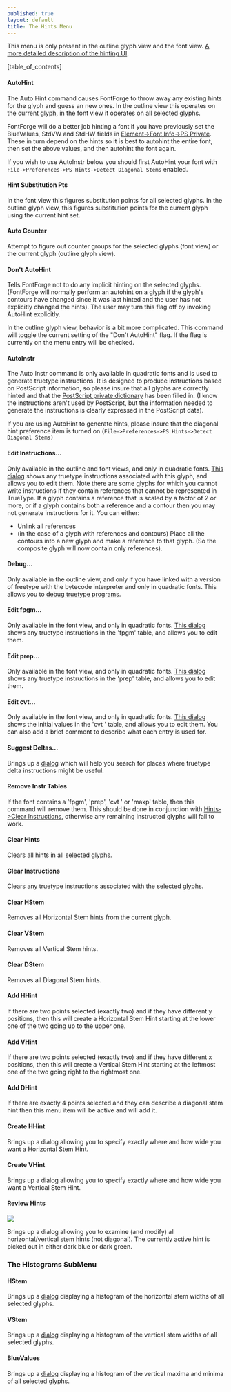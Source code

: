 ```yaml
---
published: true
layout: default
title: The Hints Menu
---
```


This menu is only present in the outline glyph view and the font view.
 [A more detailed description of the hinting UI](../hinting/).

[table_of_contents]


#### AutoHint

The Auto Hint command causes FontForge to throw away any existing hints
for the glyph and guess an new ones. In the outline view this operates
on the current glyph, in the font view it operates on all selected
glyphs.

FontForge will do a better job hinting a font if you have previously
set the BlueValues, StdVW and StdHW fields in [Element-\>Font Info-\>PS
Private](../fontinfo/#Private). These in turn depend on the hints so it
is best to autohint the entire font, then set the above values, and then
autohint the font again.

If you wish to use AutoInstr below you should first AutoHint your font
with `File->Preferences->PS Hints->Detect Diagonal Stems` enabled.


#### Hint Substitution Pts

In the font view this figures substitution points for all selected
glyphs. In the outline glyph view, this figures substitution points for
the current glyph using the current hint set.


#### Auto Counter

Attempt to figure out counter groups for the selected glyphs (font view)
or the current glyph (outline glyph view).


#### Don't AutoHint

Tells FontForge not to do any implicit hinting on the selected glyphs.
(FontForge will normally perform an autohint on a glyph if the glyph's
contours have changed since it was last hinted and the user has not
explicitly changed the hints). The user may turn this flag off by
invoking AutoHint explicitly.

In the outline glyph view, behavior is a bit more complicated. This
command will toggle the current setting of the "Don't AutoHint" flag. If
the flag is currently on the menu entry will be checked.


#### AutoInstr

The Auto Instr command is only available in quadratic fonts and is used
to generate truetype instructions. It is designed to produce
instructions based on PostScript information, so please insure that all
glyphs are correctly hinted and that the [PostScript private
dictionary](../fontinfo/#Private) has been filled in. (I know the
instructions aren't used by PostScript, but the information needed to
generate the instructions is clearly expressed in the PostScript data).

If you are using AutoHint to generate hints, please insure that the
diagonal hint preference item is turned on
(`File->Preferences->PS Hints->Detect Diagonal Stems)`


#### Edit Instructions...

Only available in the outline and font views, and only in quadratic
fonts. [This dialog](../ttfinstrs/) shows any truetype instructions
associated with this glyph, and allows you to edit them.
 Note there are some glyphs for which you cannot write instructions if
they contain references that cannot be represented in TrueType. If a
glyph contains a reference that is scaled by a factor of 2 or more, or
if a glyph contains both a reference and a contour then you may not
generate instructions for it. You can either:

-   Unlink all references
-   (in the case of a glyph with references and contours) Place all the
    contours into a new glyph and make a reference to that glyph. (So
    the composite glyph will now contain only references).


#### Debug...

Only available in the outline view, and only if you have linked with a
version of freetype with the bytecode interpreter and only in quadratic
fonts. This allows you to [debug truetype
programs](../charview/#Debugging).


#### Edit fpgm...

Only available in the font view, and only in quadratic fonts. [This
dialog](../ttfinstrs/) shows any truetype instructions in the 'fpgm'
table, and allows you to edit them.


#### Edit prep...

Only available in the font view, and only in quadratic fonts. [This
dialog](../ttfinstrs/) shows any truetype instructions in the 'prep'
table, and allows you to edit them.


#### Edit cvt...

Only available in the font view, and only in quadratic fonts. [This
dialog](../ttfinstrs/#cvt) shows the initial values in the 'cvt '
table, and allows you to edit them. You can also add a brief comment to
describe what each entry is used for.


#### Suggest Deltas...

Brings up a [dialog](../SuggestDeltas/) which will help you search for
places where truetype delta instructions might be useful.


#### Remove Instr Tables

If the font contains a 'fpgm', 'prep', 'cvt ' or 'maxp' table, then this
command will remove them. This should be done in conjunction with
[Hints-\>Clear Instructions](../hintsmenu/#Clear.Instructions), 
otherwise any remaining instructed glyphs will fail to work.


#### Clear Hints

Clears all hints in all selected glyphs.


#### Clear Instructions

Clears any truetype instructions associated with the selected glyphs.


#### Clear HStem

Removes all Horizontal Stem hints from the current glyph.


#### Clear VStem

Removes all Vertical Stem hints.


#### Clear DStem

Removes all Diagonal Stem hints.


#### Add HHint

If there are two points selected (exactly two) and if they have
different y positions, then this will create a Horizontal Stem Hint
starting at the lower one of the two going up to the upper one.


#### Add VHint

If there are two points selected (exactly two) and if they have
different x positions, then this will create a Vertical Stem Hint
starting at the leftmost one of the two going right to the rightmost
one.


#### Add DHint

If there are exactly 4 points selected and they can describe a diagonal
stem hint then this menu item will be active and will add it.

#### Create HHint

Brings up a dialog allowing you to specify exactly where and how wide
you want a Horizontal Stem Hint.

#### Create VHint

Brings up a dialog allowing you to specify exactly where and how wide
you want a Vertical Stem Hint.

#### Review Hints

![](/assets/img/filemenu-reviewhints.png)

Brings up a dialog allowing you to examine (and modify) all
horizontal/vertical stem hints (not diagonal). The currently active hint
is picked out in either dark blue or dark green.


### The Histograms SubMenu


#### HStem

Brings up a [dialog](../histogram/) displaying a histogram of the
horizontal stem widths of all selected glyphs.


#### VStem

Brings up a [dialog](../histogram/) displaying a histogram of the
vertical stem widths of all selected glyphs.


#### BlueValues

Brings up a [dialog](../histogram/) displaying a histogram of the
vertical maxima and minima of all selected glyphs.
